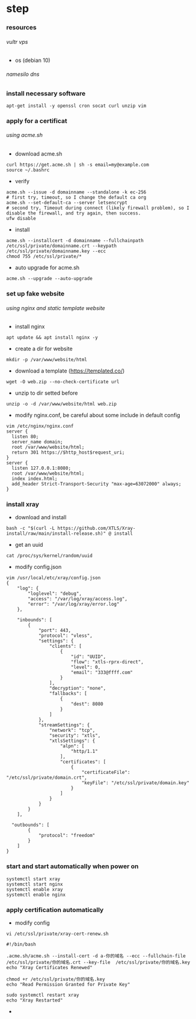 # step
### resources
###### vultr vps
- os (debian 10)
###### namesilo dns
### install necessary software
```
apt-get install -y openssl cron socat curl unzip vim
```
### apply for a certificat
###### using acme.sh
- download acme.sh
```
curl https://get.acme.sh | sh -s email=my@example.com
source ~/.bashrc
```
- verify
```
acme.sh --issue -d domainname --standalone -k ec-256
# first try, timeout, so I change the default ca org
acme.sh --set-default-ca --server letsencrypt
# second try, Timeout during connect (likely firewall problem), so I disable the firewall, and try again, then success.
ufw disable
```
- install
```
acme.sh --installcert -d domainname --fullchainpath /etc/ssl/private/domainname.crt --keypath /etc/ssl/private/domainname.key --ecc
chmod 755 /etc/ssl/private/*
```
- auto upgrade for acme.sh
```
acme.sh --upgrade --auto-upgrade
```
### set up fake website
###### using nginx and static template website
- install nginx
```
apt update && apt install nginx -y
```
- create a dir for website
```
mkdir -p /var/www/website/html
```
- download a template (https://templated.co/)
```
wget -O web.zip --no-check-certificate url
```
- unzip to dir setted before
```
unzip -o -d /var/www/website/html web.zip
```
- modify nginx.conf, be careful about some include in default config
```
vim /etc/nginx/nginx.conf
server {
  listen 80;
  server_name domain;
  root /var/www/website/html;
  return 301 https://$http_host$request_uri;
}
server {
  listen 127.0.0.1:8080;
  root /var/www/website/html;
  index index.html;
  add_header Strict-Transport-Security "max-age=63072000" always;
}
```
### install xray
- download and install
```
bash -c "$(curl -L https://github.com/XTLS/Xray-install/raw/main/install-release.sh)" @ install
```
- get an uuid
```
cat /proc/sys/kernel/random/uuid
```
- modify config.json
```
vim /usr/local/etc/xray/config.json
{
    "log": {
        "loglevel": "debug",
        "access": "/var/log/xray/access.log",
        "error": "/var/log/xray/error.log"
    },

    "inbounds": [
        {
            "port": 443,
            "protocol": "vless",
            "settings": {
                "clients": [
                    {
                        "id": "UUID", 
                        "flow": "xtls-rprx-direct",
                        "level": 0,
                        "email": "333@ffff.com"
                    }
                ],
                "decryption": "none",
                "fallbacks": [
                    {
                        "dest": 8080
                    }
                ]
            },
            "streamSettings": {
                "network": "tcp",
                "security": "xtls",
                "xtlsSettings": {
                    "alpn": [
                        "http/1.1"
                    ],
                    "certificates": [
                        {
                            "certificateFile": "/etc/ssl/private/domain.crt",
                            "keyFile": "/etc/ssl/private/domain.key"
                        }
                    ]
                }
            }
        }
    ],
       
  "outbounds": [
        {
            "protocol": "freedom"
        }
    ]
}
```
### start and start automatically when power on
```
systemctl start xray
systemctl start nginx
systemctl enable xray
systemctl enable nginx
```
### apply certification automatically
- modify config
```
vi /etc/ssl/private/xray-cert-renew.sh
```
```
#!/bin/bash

.acme.sh/acme.sh --install-cert -d a-你的域名 --ecc --fullchain-file  /etc/ssl/private/你的域名.crt --key-file  /etc/ssl/private/你的域名.key
echo "Xray Certificates Renewed"
       
chmod +r /etc/ssl/private/你的域名.key
echo "Read Permission Granted for Private Key"

sudo systemctl restart xray
echo "Xray Restarted"
```
- 

